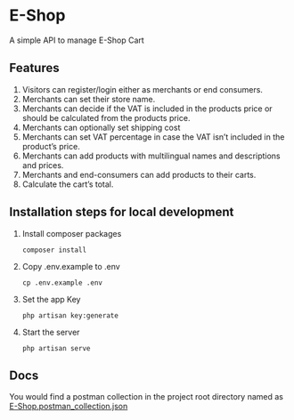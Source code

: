 # E-Shop
A simple API to manage E-Shop Cart
## Features
1. Visitors can register/login either as merchants or end consumers.
2. Merchants can set their store name.
3. Merchants can decide if the VAT is included in the products price or should be calculated from the products price.
4. Merchants can optionally set shipping cost
5. Merchants can set VAT percentage in case the VAT isn’t included in the product’s price.
6. Merchants can add products with multilingual names and descriptions and prices.
7. Merchants and end-consumers can add products to their carts.
8. Calculate the cart’s total.
## Installation steps for local development
1. Install composer packages
    ```
    composer install
    ```
2. Copy .env.example to .env
    ```
    cp .env.example .env
    ```
3. Set the app Key
    ```
    php artisan key:generate
    ```
4. Start the server
    ```
    php artisan serve
    ```
## Docs
You would find a postman collection in the project root directory named as [E-Shop.postman_collection.json](E-Shop.postman_collection.json)